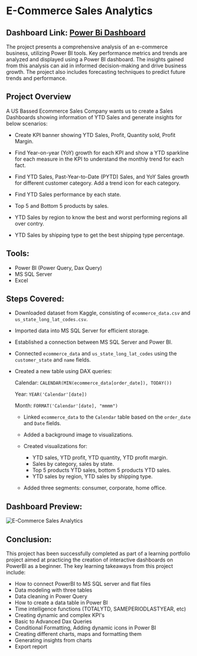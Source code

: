 
#  E-Commerce Sales Analytics


## Dashboard Link: [Power Bi Dashboard](https://app.powerbi.com/view?r=eyJrIjoiNmI1MGNhNTYtZDMyZS00NjZlLTg1MzUtZWVmMTk3ODAzYjZkIiwidCI6ImRmODY3OWNkLWE4MGUtNDVkOC05OWFjLWM4M2VkN2ZmOTVhMCJ9)

The project presents a comprehensive analysis of an e-commerce business, utilizing Power BI tools. Key performance metrics and trends are analyzed and displayed using a Power BI dashboard. The insights gained from this analysis can aid in informed decision-making and drive business growth. The project also includes forecasting techniques to predict future trends and performance.
## Project Overview

A US Bassed Ecommerce Sales Company wants us to create a Sales Dashboards showing information of YTD Sales and generate insights for below scenarios: 

- Create KPI banner showing YTD Sales, Profit, Quantity sold, Profit Margin.

- Find Year-on-year (YoY) growth for each KPI and show a YTD sparkline for each measure in the KPI to understand the monthly trend for each fact.

- Find YTD Sales, Past-Year-to-Date (PYTD) Sales, and YoY Sales growth for different customer category. Add a trend icon for each category.

- Find YTD Sales performance by each state.

- Top 5 and Bottom 5 products by sales.

- YTD Sales by region to know the best and worst performing regions all over contry.

- YTD Sales by shipping type to get the best shipping type percentage.
## Tools:

- Power BI (Power Query, Dax Query)
- MS SQL Server
- Excel
  
## Steps Covered: 



 
   - Downloaded dataset from Kaggle, consisting of `ecommerce_data.csv` and `us_state_long_lat_codes.csv`.

   - Imported data into MS SQL Server for efficient storage.

 
   - Established a connection between MS SQL Server and Power BI.


   - Connected `ecommerce_data` and `us_state_long_lat_codes` using the `customer_state` and `name` fields.

 - Created a new table using DAX queries:

    Calendar: `CALENDAR(MIN(ecommerce_data[order_date]), TODAY())`

    Year: `YEAR('Calendar'[date])`
    
    Month: `FORMAT('Calendar'[date], "mmmm")`

 
   - Linked `ecommerce_data` to the `Calendar` table based on the `order_date` and `Date` fields.


   - Added a background image to visualizations.
   
   - Created visualizations for:
      - YTD sales, YTD profit, YTD quantity, YTD profit margin.
      - Sales by category, sales by state.
      - Top 5 products YTD sales, bottom 5 products YTD sales.
      - YTD sales by region, YTD sales by shipping type.

 
   - Added three segments: consumer, corporate, home office.

## Dashboard Preview: 

![E-Commerce Sales Analytics](https://github.com/antonyaruns/E-Commerce-Sales-Analytics/assets/125898266/2e330206-e584-4c13-be7d-a1c21ba61ecd)

## Conclusion: 

This project has been successfully completed as part of a learning portfolio project aimed at practicing the creation of interactive dashboards on PowerBI as a beginner. The key learning takeaways from this project include:

- How to connect PowerBI to MS SQL server and flat files
- Data modeling with three tables
- Data cleaning in Power Query
- How to create a data table in Power BI
- Time intelligence functions (TOTALYTD, SAMEPERIODLASTYEAR, etc)
- Creating dynamic and complex KPI's
- Basic to Advanced Dax Queries
- Conditional Formatting, Adding dynamic icons in Power BI
- Creating different charts, maps and formatting them
- Generating insights from charts
- Export report
